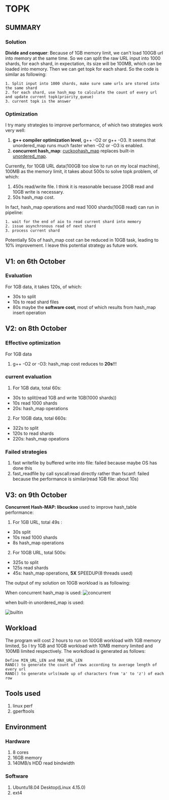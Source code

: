 # TOPK

## SUMMARY

### Solution
**Divide and conquer**: Because of 1GB memory limit, we can't load 100GB url into memory at the same time. So we can split the raw URL input into 1000 shards, for each shard, in expectation, its size will be 100MB, which can be loaded into memory. Then we can get topk for each shard.
So the code is similar as following:
```
1. Split input into 1000 shards, make sure same urls are stored into the same shard
2. for each shard, use hash_map to calculate the count of every url and update current topk(priority_queue)
3. current topk is the answer
```

### Optimization

I try many strategies to improve performance, of which two strategies work very well:
1. **g++ compiler optimization level**, g++ -O2 or g++ -O3. It seems that unordered_map runs much faster when -O2 or -O3 is enabled.
2. **concurrent hash_map**: [cuckoohash_map](https://github.com/efficient/libcuckoo) replaces built-in [unordered_map](http://www.cplusplus.com/reference/unordered_map/unordered_map/).

Currently, for 10GB URL data(100GB too slow to run on my local machine), 100MB as the memory limit, it takes about 500s to solve topk problem, of which:
1. 450s read/write file. I think it is reasonable becuase 20GB read and 10GB write is necessary.
2. 50s hash_map cost.

In fact, hash_map operations and read 1000 shards(10GB read) can run in pipeline:
```
1. wait for the end of aio to read current shard into memory
2. issue asynchronous read of next shard
3. process current shard
```
Potentially 50s of  hash_map cost can be reduced in 10GB task, leading to 10% improvement. I leave this potential strategy as future work.

## V1: on 6th October
### Evaluation

For 1GB data, it takes 120s, of which:
- 30s to split
- 10s to read shard files
- 80s maybe the **software cost**, most of which results from hash_map insert operation

## V2: on 8th October
### Effective optimization
For 1GB data
1. g++ -O2 or -O3: hash_map cost reduces to **20s**!!!

### current evaluation
1. For 1GB data, total 60s:
- 30s to split(read 1GB and write 1GB(1000 shards))
- 10s read 1000 shards
- 20s: hash_map operations

2. For 10GB data, total 660s:
- 322s to split
- 120s to read shards
- 220s: hash_map opeations

### Failed strategies

1. fast writefile by buffered write into file: failed because maybe OS has done this
2. fast_readfile by call syscall:read directly rather than fscanf: failed because the performance is similar(read 1GB file: about 10s)

## V3: on 9th October

**Concurrent Hash-MAP: libcuckoo** used to improve hash_table performance:
1. For 1GB URL, total 49s :
- 30s split
- 10s read 1000 shards
- 8s hash_map operations

2. For 10GB URL, total 500s:
- 325s to split
- 125s read shards
- 45s: hash_map operations, **5X** SPEEDUP(8 threads used)

The output of my solution on 10GB workload is as following:

When concurrent hash_map is used:
![concurrent](figures/10GB-smp.png)


when built-in unordered_map is used:

![builtin](figures/10GB-builtin.png)


## Workload
The program will cost 2 hours to run on 100GB workload with 1GB memory limited, So I try 1GB and 10GB workload with 10MB memory limited and 100MB limited respectively.
The workdload is generated as follows:

```
Define MIN_URL_LEN and MAX_URL_LEN
RAND() to generate the count of rows according to average length of every url
RAND() to generate urls(made up of characters from 'a' to 'z') of each row
```
## Tools used

1. linux perf
2. gperftools

## Environment

### Hardware
1. 8 cores
2. 16GB memory
3. 140MB/s HDD read bindwidth

### Software
1. Ubuntu18.04 Desktop(Linux 4.15.0)
1. ext4
